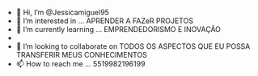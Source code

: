 - 👋 Hi, I’m @Jessicamiguel95
- 👀 I’m interested in ... APRENDER A FAZeR PROJETOS 
- 🌱 I’m currently learning ... EMPRENDEDORISMO E INOVAÇÃO 
- 
- 💞️ I’m looking to collaborate on TODOS OS ASPECTOS QUE EU POSSA TRANSFERIR MEUS CONHECIMENTOS 
- 📫 How to reach me ... 5519982196199

<!---
Jessicamiguel95/Jessicamiguel95 is a ✨ special ✨ repository because its `README.md` (this file) appears on your GitHub profile.
You can click the Preview link to take a look at your changes.
---

